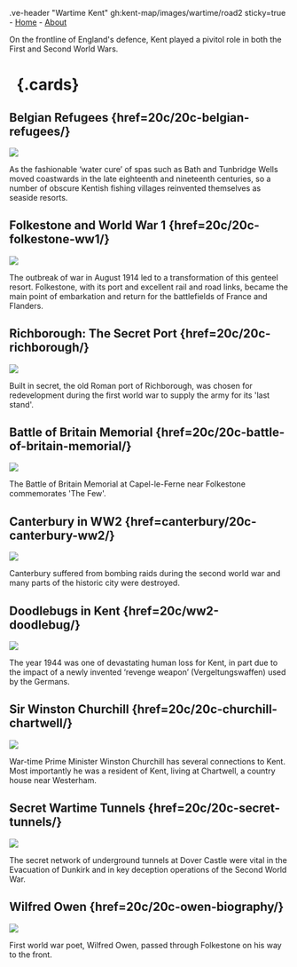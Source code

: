 .ve-header "Wartime Kent" gh:kent-map/images/wartime/road2 sticky=true
    - [Home](/)
    - [About](/about)

On the frontline of England's defence, Kent played a pivitol role in both the First and Second World Wars.

# &nbsp; {.cards}

## Belgian Refugees {href=20c/20c-belgian-refugees/}

![](https://iiif.juncture-digital.org/thumbnail?url=https://stor.artstor.org/stor/495520bf-2478-482c-b29a-6a57c4ff51e4)

As the fashionable ‘water cure’ of spas such as Bath and Tunbridge Wells moved coastwards in the late eighteenth and nineteenth centuries, so a number of obscure Kentish fishing villages reinvented themselves as seaside resorts. 

## Folkestone and World War 1 {href=20c/20c-folkestone-ww1/}

![](https://iiif.juncture-digital.org/thumbnail?url=https://stor.artstor.org/stor/fa237685-57ab-43b3-8cac-aa7e7e8fba08)

The outbreak of war in August 1914 led to a transformation of this genteel resort. Folkestone, with its port and excellent rail and road links, became the main point of embarkation and return for the battlefields of France and Flanders.

## Richborough: The Secret Port {href=20c/20c-richborough/}

![](https://iiif.juncture-digital.org/thumbnail?url=https://upload.wikimedia.org/wikipedia/commons/2/2a/Richborough%2C_1917._A_Cross-channel_Ferry_by_John_Lavery.jpg)

Built in secret, the old Roman port of Richborough, was chosen for redevelopment during the first world war to supply the army for its 'last stand'.

## Battle of Britain Memorial {href=20c/20c-battle-of-britain-memorial/}

![](https://iiif.juncture-digital.org/thumbnail?url=https://upload.wikimedia.org/wikipedia/commons/f/f2/The_Battle_of_Britain_Memorial.jpg)

The Battle of Britain Memorial at Capel-le-Ferne near Folkestone commemorates 'The Few'.

## Canterbury in WW2 {href=canterbury/20c-canterbury-ww2/}

![](https://iiif.juncture-digital.org/thumbnail?url=https://upload.wikimedia.org/wikipedia/commons/2/2d/Bomb_damage_Canterbury_1940.jpg)

Canterbury suffered from bombing raids during the second world war and many parts of the historic city were destroyed.

## Doodlebugs in Kent {href=20c/ww2-doodlebug/}

![](https://iiif.juncture-digital.org/thumbnail?url=https://upload.wikimedia.org/wikipedia/commons/9/91/Royal_Air_Force_1939-1945-_Fighter_Command_CH13428.jpg)

The year 1944 was one of devastating human loss for Kent, in part due to the impact of a newly invented ‘revenge weapon’ (Vergeltungswaffen) used by the Germans.


## Sir Winston Churchill  {href=20c/20c-churchill-chartwell/}

![](https://iiif.juncture-digital.org/thumbnail?url=https://stor.artstor.org/stor/9120880e-e4bc-4374-9a8e-a552e6f8d549)

War-time Prime Minister Winston Churchill has several connections to Kent. Most importantly he was a resident of Kent, living at Chartwell, a country house near Westerham.

## Secret Wartime Tunnels {href=20c/20c-secret-tunnels/}

![](https://iiif.juncture-digital.org/thumbnail?url=https://stor.artstor.org/stor/5681241b-c069-45f0-8da5-fecdb173465a)

The secret network of underground tunnels at Dover Castle were vital in the Evacuation of Dunkirk and in key deception operations of the Second World War.

## Wilfred Owen {href=20c/20c-owen-biography/}

![](https://iiif.juncture-digital.org/thumbnail?url=https://stor.artstor.org/stor/0b09061e-c9c4-4d43-9946-f9fb9741d3d7)

First world war poet, Wilfred Owen, passed through Folkestone on his way to the front.

